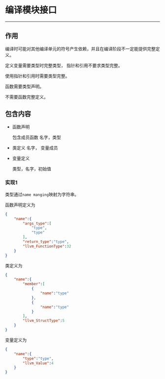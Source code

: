# 编译模块接口

---

## 作用

编译时可能对其他编译单元的符号产生依赖，并且在编译阶段不一定能提供完整定义。

定义变量需要类型时完整类型，
指针和引用不要求类型完整。

使用指针和引用时需要类型完整。

函数需要类型声明。

不需要函数完整定义。

## 包含内容

- 函数声明

    包含成员函数
    名字，类型

- 类定义
    名字， 变量成员

- 变量定义

    类型，名字，初始值

### 实现1
类型通过`name manging`映射为字符串。

函数声明定义为

```json
{
    "name":{
        "args_type":[
            "type",
            "type"
        ],
        "return_type":"type",
        "llvm_FunctionType":32
    }
}
```

类定义为

```json
{
    "name":{
        "member":[
            {
                "name":"type"
            },
            {
                "name":"type"
            }
        ],
        "llvm_StructType":5
    }
}
```

变量定义为

```json
{
    "name":{
        "type":"type",
        "llvm_Value":4
    }
}
```